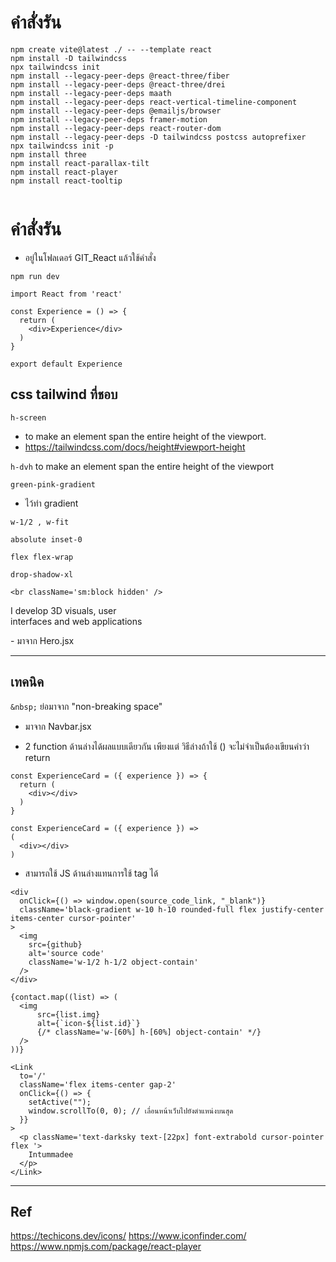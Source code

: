 




# คำสั่งรัน

```
npm create vite@latest ./ -- --template react
npm install -D tailwindcss
npx tailwindcss init
npm install --legacy-peer-deps @react-three/fiber
npm install --legacy-peer-deps @react-three/drei
npm install --legacy-peer-deps maath
npm install --legacy-peer-deps react-vertical-timeline-component
npm install --legacy-peer-deps @emailjs/browser
npm install --legacy-peer-deps framer-motion
npm install --legacy-peer-deps react-router-dom
npm install --legacy-peer-deps -D tailwindcss postcss autoprefixer
npx tailwindcss init -p
npm install three
npm install react-parallax-tilt
npm install react-player
npm install react-tooltip


```


# คำสั่งรัน
- อยู่ในโฟลเดอร์ GIT_React แล้วใช้คำสั่ง
```
npm run dev
```

```JS
import React from 'react'

const Experience = () => {
  return (
    <div>Experience</div>
  )
}

export default Experience
```



## css tailwind ที่ชอบ

```h-screen```
- to make an element span the entire height of the viewport.
- https://tailwindcss.com/docs/height#viewport-height


```h-dvh``` to make an element span the entire height of the viewport

```green-pink-gradient```
- ไว้ทำ gradient

```w-1/2 , w-fit```

```absolute inset-0```

```flex flex-wrap```

```drop-shadow-xl```




```<br className='sm:block hidden' />``` 
<p className={`${styles.heroSubText} mt-2 text-white-100`}>
I develop 3D visuals, user <br className='sm:block hidden' />
interfaces and web applications
</p>
- มาจาก Hero.jsx

---

## เทคนิค

```&nbsp;``` ย่อมาจาก "non-breaking space"
- มาจาก Navbar.jsx


- 2 function ด้านล่างได้ผลแบบเดียวกัน เพียงแต่ วิธีล่างถ้าใช้ () จะไม่จำเป็นต้องเขียนคำว่า return
```JS
const ExperienceCard = ({ experience }) => {
  return (
    <div></div>
  )
}
```
```JS
const ExperienceCard = ({ experience }) => 
(
  <div></div>
)
```

- สามารถใช้ JS ด้านล่างแทนการใช้ tag <a> ได้
```JS 
<div
  onClick={() => window.open(source_code_link, "_blank")}
  className='black-gradient w-10 h-10 rounded-full flex justify-center items-center cursor-pointer'
>
  <img
    src={github}
    alt='source code'
    className='w-1/2 h-1/2 object-contain'
  />
</div>
```

```JS
{contact.map((list) => (
  <img 
      src={list.img}
      alt={`icon-${list.id}`}
      {/* className='w-[60%] h-[60%] object-contain' */}
  />
))}
```

```JS
<Link
  to='/'
  className='flex items-center gap-2'
  onClick={() => {
    setActive("");
    window.scrollTo(0, 0); // เลื่อนหน้าเว็บไปยังตำแหน่งบนสุด
  }}
>
  <p className='text-darksky text-[22px] font-extrabold cursor-pointer flex '>
    Intummadee    
  </p>
</Link>
```





---

## Ref
https://techicons.dev/icons/
https://www.iconfinder.com/
https://www.npmjs.com/package/react-player
